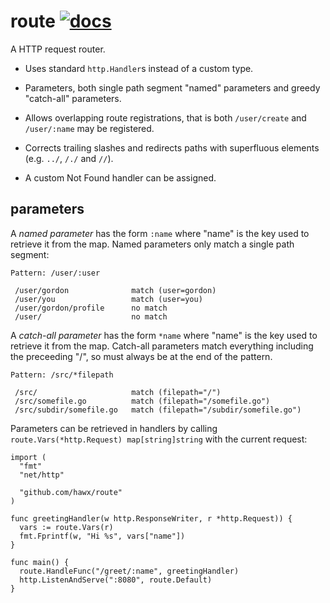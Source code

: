 # route [![docs](http://godoc.org/github.com/hawx/route?status.svg)](http://godoc.org/github.com/hawx/route)

A HTTP request router.

- Uses standard `http.Handler`s instead of a custom type.

- Parameters, both single path segment "named" parameters and greedy
  "catch-all" parameters.

- Allows overlapping route registrations, that is both `/user/create` and
  `/user/:name` may be registered.

- Corrects trailing slashes and redirects paths with superfluous elements
  (e.g. `../`, `/./` and `//`).

- A custom Not Found handler can be assigned.

## parameters

A *named parameter* has the form `:name` where "name" is the key used to
retrieve it from the map. Named parameters only match a single path segment:

```
Pattern: /user/:user

 /user/gordon              match (user=gordon)
 /user/you                 match (user=you)
 /user/gordon/profile      no match
 /user/                    no match
```

A *catch-all parameter* has the form `*name` where "name" is the key used to
retrieve it from the map. Catch-all parameters match everything including the
preceeding "/", so must always be at the end of the pattern.

```
Pattern: /src/*filepath

 /src/                     match (filepath="/")
 /src/somefile.go          match (filepath="/somefile.go")
 /src/subdir/somefile.go   match (filepath="/subdir/somefile.go")
```

Parameters can be retrieved in handlers by calling `route.Vars(*http.Request)
map[string]string` with the current request:

``` golang
import (
  "fmt"
  "net/http"

  "github.com/hawx/route"
)

func greetingHandler(w http.ResponseWriter, r *http.Request)) {
  vars := route.Vars(r)
  fmt.Fprintf(w, "Hi %s", vars["name"])
}

func main() {
  route.HandleFunc("/greet/:name", greetingHandler)
  http.ListenAndServe(":8080", route.Default)
}
```
